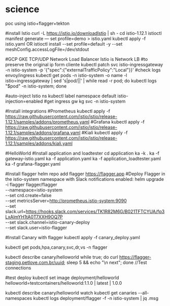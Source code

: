 # science
poc using istio+flagger+tekton

#install Istio
curl -L https://istio.io/downloadIstio | sh -
cd istio-1.12.1
istioctl manifest generate — set profile=demo > istio.yaml
kubectl apply -f istio.yaml
OR
istioctl install --set profile=default -y --set meshConfig.accessLogFile=/dev/stdout

#GCP GKE	TCP/UDP Network Load Balancer	Istio is Network LB
#to preserve the original ip form cliente
kubectl patch svc istio-ingressgateway -n istio-system -p '{"spec":{"externalTrafficPolicy":"Local"}}'
#check logs envoy/ingress
kubectl get pods -n istio-system -o name -l istio=ingressgateway | sed 's|pod/||' | while read -r pod; do kubectl logs "$pod" -n istio-system; done

#auto-inject Istio ns
kubectl label namespace default istio-injection=enabled
#get ingress gw
kg svc -n istio-system

#Install integrations
#Prometheus
kubectl apply -f https://raw.githubusercontent.com/istio/istio/release-1.12.1/samples/addons/prometheus.yaml
#Grafana
kubectl apply -f https://raw.githubusercontent.com/istio/istio/release-1.12.1/samples/addons/grafana.yaml
#Kiali
kubectl apply -f https://raw.githubusercontent.com/istio/istio/release-1.12.1/samples/addons/kiali.yaml

#HelloWorld
#Install application and loadtester
cd application
ka -k . 
ka -f gateway-istio.yaml
ka -f application.yaml
ka -f application_loadtester.yaml
ka -f grafana-flagger.yaml

#Install flagger
helm repo add flagger https://flagger.app
#Deploy Flagger in the istio-system namespace with Slack notifications enabled:
helm upgrade -i flagger flagger/flagger \
--namespace=istio-system \
--set crd.create=false \
--set metricsServer=http://prometheus.istio-system:9090 \
--set slack.url=https://hooks.slack.com/services/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 \
--set slack.channel=istio-canary-deploy \
--set slack.user=istio-flagger

#Install Canary with flagger
kubectl apply -f canary_deploy.yaml

kubectl get pods,hpa,canary,svc,dr,vs -n flagger

kubectl describe canary/helloworld
while true; do curl https://flagger-staging.petlove.com.br/uuid; sleep 5 && echo "\n next"; done //Test connections

#test deploy
kubectl set image deployment/helloworld helloworld=testcontainers/helloworld:1.1.0 | latest | 1.0.0

kubectl describe canary/helloworld
watch kubectl get canaries --all-namespaces
kubectl logs deployment/flagger -f  -n istio-system | jq .msg